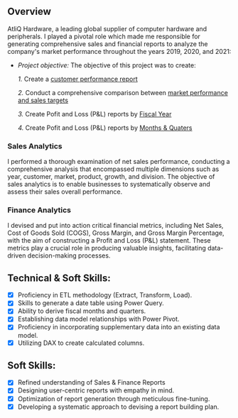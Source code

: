## Overview
AtliQ Hardware, a leading global supplier of computer hardware and peripherals. I played a pivotal role which made me responsible for generating comprehensive sales and financial reports to analyze the company's market performance throughout the years 2019, 2020, and 2021:


- *Project objective:*
  The objective of this project was to create:
  
    *1.* Create a [customer performance report](https://github.com/emeka2103/Excel-Sales-Finance-Analytics/blob/main/Customer%20Performance%20Report.pdf) 

    *2.* Conduct a comprehensive comparison between [market performance and sales targets](https://github.com/emeka2103/Excel-Sales-Finance-Analytics/blob/main/Market%20Performance%20Vs%20Target%20Performance.pdf)
  
    *3.* Create Pofit and Loss (P&L) reports by [Fiscal Year](https://github.com/emeka2103/Excel-Sales-Finance-Analytics/blob/main/P%20%26%20L%20Statements%20by%20Fiscal%20Year.pdf)

    *4.* Create Pofit and Loss (P&L) reports by [Months & Quaters](https://github.com/emeka2103/Excel-Sales-Finance-Analytics/blob/main/P%20%26%20L%20Statements%20by%20Months%20and%20Quaters.pdf)

### Sales Analytics  
I performed a thorough examination of net sales performance, conducting a comprehensive analysis that encompassed multiple dimensions such as year, customer, market, product, growth, and division. The objective of sales analytics is to enable businesses to systematically observe and assess their sales overall performance.

### Finance Analytics
I devised and put into action critical financial metrics, including Net Sales, Cost of Goods Sold (COGS), Gross Margin, and Gross Margin Percentage, with the aim of constructing a Profit and Loss (P&L) statement. These metrics play a crucial role in producing valuable insights, facilitating data-driven decision-making processes.


## Technical & Soft Skills:
- [x]	Proficiency in ETL methodology (Extract, Transform, Load).
- [x]	Skills to generate a date table using Power Query.
- [x]	Ability to derive fiscal months and quarters.
- [x]	Establishing data model relationships with Power Pivot.
- [x]	Proficiency in incorporating supplementary data into an existing data model.
- [x]	Utilizing DAX to create calculated columns.

## Soft Skills:
- [x]	Refined understanding of Sales & Finance Reports
- [x]	Designing user-centric reports with empathy in mind.
- [x]	Optimization of report generation through meticulous fine-tuning.
- [x]	Developing a systematic approach to devising a report building plan.
